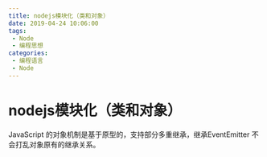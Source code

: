 ```yaml
---
title: nodejs模块化（类和对象）
date: 2019-04-24 10:06:00
tags: 
 - Node
 - 编程思想
categories: 
 - 编程语言
 - Node
---
```

# nodejs模块化（类和对象）

JavaScript 的对象机制是基于原型的，支持部分多重继承，继承EventEmitter 不会打乱对象原有的继承关系。